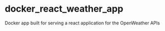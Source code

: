 # docker_react_weather_app
Docker app built for serving a react application for the OpenWeather APIs
